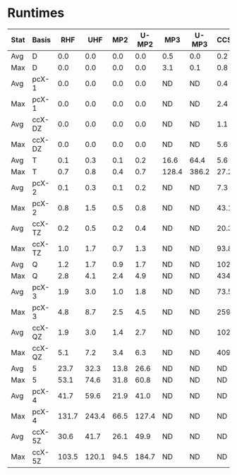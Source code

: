 # Runtimes

| Stat | Basis | RHF | UHF | MP2 | U-MP2 | MP3 | U-MP3 | CCSD | U-CCSD | (T) | U-(T) |
| - | - | - | - | - | - | - | - | - | - | - | - |
| Avg | D | 0.0 | 0.0 | 0.0 | 0.0 | 0.5 | 0.0 | 0.2 | 1.0 | -0.1 | -0.4 |
| Max | D | 0.0 | 0.0 | 0.0 | 0.0 | 3.1 | 0.1 | 0.8 | 3.4 | 0.1 | 0.6 |
| Avg | pcX-1 | 0.0 | 0.0 | 0.0 | 0.0 | ND | ND | 0.4 | 2.3 | ND | ND |
| Max | pcX-1 | 0.0 | 0.0 | 0.0 | 0.0 | ND | ND | 2.4 | 14.9 | ND | ND |
| Avg | ccX-DZ | 0.0 | 0.0 | 0.0 | 0.0 | ND | ND | 1.1 | 6.2 | ND | ND |
| Max | ccX-DZ | 0.0 | 0.0 | 0.0 | 0.0 | ND | ND | 5.6 | 34.0 | ND | ND |
| Avg | T | 0.1 | 0.3 | 0.1 | 0.2 | 16.6 | 64.4 | 5.6 | 18.4 | -1.1 | 8.1 |
| Max | T | 0.7 | 0.8 | 0.4 | 0.7 | 128.4 | 386.2 | 27.2 | 125.5 | 5.8 | 83.9 |
| Avg | pcX-2 | 0.1 | 0.3 | 0.1 | 0.2 | ND | ND | 7.3 | 46.9 | ND | ND |
| Max | pcX-2 | 0.8 | 1.5 | 0.5 | 0.8 | ND | ND | 43.1 | 329.5 | ND | ND |
| Avg | ccX-TZ | 0.2 | 0.5 | 0.2 | 0.4 | ND | ND | 20.3 | 136.8 | ND | ND |
| Max | ccX-TZ | 1.0 | 1.7 | 0.7 | 1.3 | ND | ND | 93.8 | 772.1 | ND | ND |
| Avg | Q | 1.2 | 1.7 | 0.9 | 1.7 | ND | ND | 102.6 | 266.1 | -41.7 | -2.8 |
| Max | Q | 2.8 | 4.1 | 2.4 | 4.9 | ND | ND | 434.8 | 1206.2 | 139.1 | 981.0 |
| Avg | pcX-3 | 1.9 | 3.0 | 1.0 | 1.8 | ND | ND | 73.5 | 252.9 | ND | ND |
| Max | pcX-3 | 4.8 | 8.7 | 2.5 | 4.5 | ND | ND | 259.6 | 1395.4 | ND | ND |
| Avg | ccX-QZ | 1.9 | 3.0 | 1.4 | 2.7 | ND | ND | 102.5 | 479.5 | ND | ND |
| Max | ccX-QZ | 5.1 | 7.2 | 3.4 | 6.3 | ND | ND | 409.4 | 1130.2 | ND | ND |
| Avg | 5 | 23.7 | 32.3 | 13.8 | 26.6 | ND | ND | ND | ND | ND | ND |
| Max | 5 | 53.1 | 74.6 | 31.8 | 60.8 | ND | ND | ND | ND | ND | ND |
| Avg | pcX-4 | 41.7 | 59.6 | 21.9 | 41.0 | ND | ND | ND | ND | ND | ND |
| Max | pcX-4 | 131.7 | 243.4 | 66.5 | 127.4 | ND | ND | ND | ND | ND | ND |
| Avg | ccX-5Z | 30.6 | 41.7 | 26.1 | 49.9 | ND | ND | ND | ND | ND | ND |
| Max | ccX-5Z | 103.5 | 120.1 | 94.5 | 184.7 | ND | ND | ND | ND | ND | ND |
